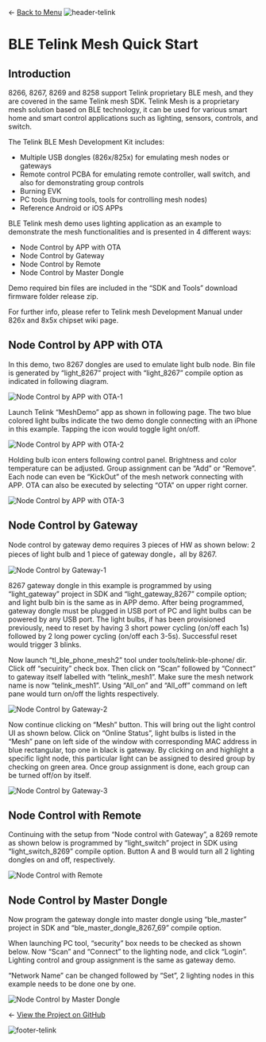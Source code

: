 ← [Back to Menu](https://telinkgithub.github.io/Telink/ "Menu")
![header-telink](https://i.imgur.com/5kRG6CF.jpg)

# BLE Telink Mesh Quick Start

## Introduction

8266, 8267, 8269 and 8258 support Telink proprietary BLE mesh, and they are covered in the same Telink mesh SDK. Telink Mesh is a proprietary mesh solution based on BLE technology, it can be used for various smart home and smart control applications such as lighting, sensors, controls, and switch.

The Telink BLE Mesh Development Kit includes:

* Multiple USB dongles (826x/825x) for emulating mesh nodes or gateways
* Remote control PCBA for emulating remote controller, wall switch, and also for demonstrating group controls
* Burning EVK
* PC tools (burning tools, tools for controlling mesh nodes)
* Reference Android or iOS APPs

BLE Telink mesh demo uses lighting application as an example to demonstrate the mesh functionalities and is presented in 4 different ways:

* Node Control by APP with OTA
* Node Control by Gateway
* Node Control by Remote
* Node Control by Master Dongle

Demo required bin files are included in the “SDK and Tools” download firmware folder release zip.

For further info, please refer to Telink mesh Development Manual under 826x and 8x5x chipset wiki page.


## Node Control by APP with OTA

In this demo, two 8267 dongles are used to emulate light bulb node. Bin file is generated by “light_8267” project with “light_8267” compile option as indicated in following diagram.

![Node Control by APP with OTA-1](https://telinkgithub.github.io/Assets/14_BLE-Telink-Mesh-Quick-Start/tsdk.png)

Launch Telink “MeshDemo” app as shown in following page. The two blue colored light bulbs indicate the two demo dongle connecting with an iPhone in this example. Tapping the icon would toggle light on/off.

![Node Control by APP with OTA-2](https://telinkgithub.github.io/Assets/14_BLE-Telink-Mesh-Quick-Start/tdemo.png)

Holding bulb icon enters following control panel. Brightness and color temperature can be adjusted. Group assignment can be “Add” or “Remove”. Each node can even be “KickOut” of the mesh network connecting with APP. OTA can also be executed by selecting “OTA” on upper right corner.

![Node Control by APP with OTA-3](https://telinkgithub.github.io/Assets/14_BLE-Telink-Mesh-Quick-Start/tappcontrol.png)


## Node Control by Gateway

Node control by gateway demo requires 3 pieces of HW as shown below: 2 pieces of light bulb and 1 piece of gateway dongle，all by 8267.

![Node Control by Gateway-1](https://telinkgithub.github.io/Assets/14_BLE-Telink-Mesh-Quick-Start/mesh_demo_hw.png)

8267 gateway dongle in this example is programmed by using “light_gateway” project in SDK and “light_gateway_8267” compile option; and light bulb bin is the same as in APP demo. After being programmed, gateway dongle must be plugged in USB port of PC and light bulbs can be powered by any USB port. The light bulbs, if has been provisioned previously, need to reset by having 3 short power cycling (on/off each 1s) followed by 2 long power cycling (on/off each 3-5s). Successful reset would trigger 3 blinks.

Now launch “tl_ble_phone_mesh2” tool under tools/telink-ble-phone/ dir. Click off “secuirity” check box. Then click on “Scan” followed by “Connect” to gateway itself labelled with “telink_mesh1”. Make sure the mesh network name is now “telink_mesh1”. Using “All_on” and “All_off” command on left pane would turn on/off the lights respectively.

![Node Control by Gateway-2](https://telinkgithub.github.io/Assets/14_BLE-Telink-Mesh-Quick-Start/tmeshtool.png)

Now continue clicking on “Mesh” button. This will bring out the light control UI as shown below. Click on “Online Status”, light bulbs is listed in the “Mesh” pane on left side of the window with corresponding MAC address in blue rectangular, top one in black is gateway. By clicking on and highlight a specific light node, this particular light can be assigned to desired group by checking on green area. Once group assignment is done, each group can be turned off/on by itself.

![Node Control by Gateway-3](https://telinkgithub.github.io/Assets/14_BLE-Telink-Mesh-Quick-Start/tmesh.png)



## Node Control with Remote

Continuing with the setup from “Node control with Gateway”, a 8269 remote as shown below is programmed by “light_switch” project in SDK using “light_switch_8269” compile option. Button A and B would turn all 2 lighting dongles on and off, respectively.

![Node Control with Remote](https://telinkgithub.github.io/Assets/14_BLE-Telink-Mesh-Quick-Start/light_rcu.png)



## Node Control by Master Dongle

Now program the gateway dongle into master dongle using “ble_master” project in SDK and “ble_master_dongle_8267_69” compile option.

When launching PC tool, “security” box needs to be checked as shown below. Now “Scan” and “Connect” to the lighting node, and click “Login”. Lighting control and group assignment is the same as gateway demo.

“Network Name” can be changed followed by “Set”, 2 lighting nodes in this example needs to be done one by one.

![Node Control by Master Dongle](https://telinkgithub.github.io/Assets/14_BLE-Telink-Mesh-Quick-Start/tmaster.png)



← [View the Project on GitHub](https://github.com/TelinkGithub/BLE-Telink-Mesh-Quick-Start)


![footer-telink](https://telinkgithub.github.io/Assets/General/footer.jpg)




